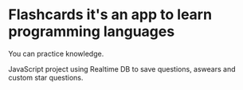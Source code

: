 # Flashcards it's an app to learn programming languages

You can practice knowledge.

JavaScript project using Realtime DB to save questions, aswears and custom star questions.
